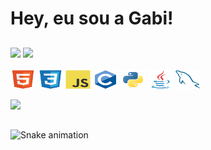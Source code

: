 # Hey, eu sou a Gabi!
  ##
<div>
  <img height="170em" src="https://github-readme-stats.vercel.app/api?username=GabrielaCardosoSilva&show_icons=true&bg_color=2F2F3E&title_color=7496FC&text_color=fff&icon_color=&BE90F2&include_all_commits=true&count_private=true"/>
  <img height="170em" src="https://github-readme-stats.vercel.app/api/top-langs/?username=GabrielaCardosoSilva&langs_count=6&bg_color=2F2F3E&title_color=7496FC&text_color=fff&icon_color=&BE90F2&"/>
</div>
  
<div style="display: inline_block"><br>
  <img align="center" alt="Gabi-HTML" height="30" width="40" src="https://raw.githubusercontent.com/devicons/devicon/master/icons/html5/html5-original.svg">
  <img align="center" alt="Gabi-CSS" height="30" width="40" src="https://raw.githubusercontent.com/devicons/devicon/master/icons/css3/css3-original.svg">
  <img align="center" alt="Gabi-JavaScript" height="30" width="40" src="https://github.com/devicons/devicon/blob/master/icons/javascript/javascript-original.svg">  
  <img align="center" alt="Gabi-C" height="30" width="40" src="https://github.com/devicons/devicon/blob/master/icons/c/c-original.svg">
  <img align="center" alt="Gabi-Python" height="30" width="40" src="https://raw.githubusercontent.com/devicons/devicon/master/icons/python/python-original.svg">
  <img align="center" alt="Gabi-Java" height="30" width="40" src="https://github.com/devicons/devicon/blob/master/icons/java/java-original.svg">
  <img align="center" alt="Gabi-MySQL" height="30" width="40" src="https://github.com/devicons/devicon/blob/master/icons/mysql/mysql-original.svg">
</div>
  
<div><br>
  <a href="https://www.linkedin.com/in/gabriela-cardoso-76a0a9194/?originalSubdomain=br" target="_blank"><img src="https://img.shields.io/badge/-LinkedIn-%230077B5?style=for-the-badge&logo=linkedin&logoColor=white"></a>
</div>
  

  

##
  
![Snake animation](https://github.com/GabrielaCardosoSilva/GabrielaCardosoSilva/blob/output/github-contribution-grid-snake.svg)
